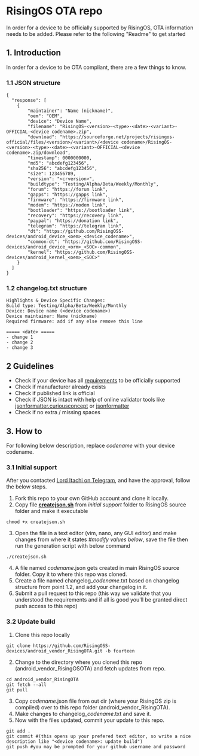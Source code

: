 # RisingOS OTA repo
In order for a device to be officially supported by RisingOS, OTA information needs to be added.
Please refer to the following "Readme" to get started

## 1. Introduction ##
In order for a device to be OTA compliant, there are a few things to know.

### 1.1 JSON structure ###
```
{
  "response": [
    {
        "maintainer": "Name (nickname)",
        "oem": "OEM",
        "device": "Device Name",
        "filename": "RisingOS-<version>-<type>-<date>-<variant>-OFFICIAL-<device codename>.zip",
        "download": "https://sourceforge.net/projects/risingos-official/files/<version>/<variant>/<device codename>/RisingOS-<version>-<type>-<date>-<variant>-OFFICIAL-<device codename>.zip/download",
        "timestamp": 0000000000,
        "md5": "abcdefg123456",
        "sha256": "abcdefg123456",
        "size": 123456789,
        "version": "<crversion>",
        "buildtype": "Testing/Alpha/Beta/Weekly/Monthly",
        "forum": "https://forum link",
        "gapps": "https://gapps link",
        "firmware": "https://firmware link",
        "modem": "https://modem link",
        "bootloader": "https://bootloader link",
        "recovery": "https://recovery link",
        "paypal": "https://donation link",
        "telegram": "https://telegram link",
        "dt": "https://github.com/RisingOSS-devices/android_device_<oem>_<device_codename>",
        "common-dt": "https://github.com/RisingOSS-devices/android_device_<orm>_<SOC>-common",
        "kernel": "https://github.com/RisingOSS-devices/android_kernel_<oem>_<SOC>"
    }
  ]
}
```

### 1.2 changelog.txt structure ### 
```
Highlights & Device Specific Changes:
Build type: Testing/Alpha/Beta/Weekly/Monthly
Device: Device name (<device codename>)
Device maintainer: Name (nickname)
Required firmware: add if any else remove this line

===== <date> =====
- change 1
- change 2
- change 3
```

## 2 Guidelines ##
* Check if your device has all [requirements](https://github.com/RisingOSS-devices/official/blob/main/devicereq.md) to be officially supported
* Check if manufacturer already exists
* Check if published link is official
* Check if JSON is intact with help of online validator tools like [jsonformatter.curiousconcept](https://jsonformatter.curiousconcept.com) or [jsonformatter](https://jsonformatter.org)
* Check if no extra / missing spaces

## 3. How to ##
For following below description, replace *codename* with your device codename. 
### 3.1 Initial support ###
After you contacted [Lord Itachi on Telegram](https://t.me/manid_reddy), and have the approval, follow the below steps.
1. Fork this repo to your own GitHub account and clone it locally.
2. Copy file [**createjson.sh**](./initial/createjson.sh) from *initial support* folder to RisingOS source folder and make it executable
```
chmod +x createjson.sh
```
3. Open the file in a text editor (vim, nano, any GUI editor) and make changes from where it states *#modify values below*, save the file then run the generation script with below command
```
./createjson.sh
```
4. A file named *codename*.json gets created in main RisingOS source folder. Copy it to where this repo was cloned.
5. Create a file named changelog_*codename*.txt based on changelog structure from point 1.2, and add your changelog in it.
6. Submit a pull request to this repo (this way we validate that you understood the requirements and if all is good you'll be granted direct push access to this repo)

### 3.2 Update build ###
1. Clone this repo locally
```
git clone https://github.com/RisingOSS-devices/android_vendor_RisingOTA.git -b fourteen
```
2. Change to the directory where you cloned this repo (android_vendor_RisingOSOTA) and fetch updates from repo.
```
cd android_vendor_RisingOTA
git fetch --all
git pull
```
3. Copy *codename*.json file from out dir (where your RisingOS zip is compiled) over to this repo folder (android_vendor_RisingOTA).
4. Make changes to changelog_*codename*.txt and save it.
5. Now with the files updated, commit your update to this repo.
```
git add .
git commit #(this opens up your prefered text editor, so write a nice description like "<device codename>: update build")
git push #you may be prompted for your github username and password
```
